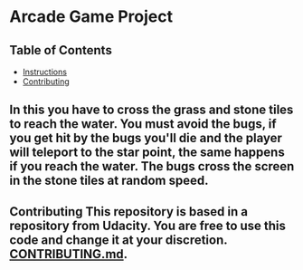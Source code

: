 # Arcade Game Project

## Table of Contents

* [Instructions](#instructions)
* [Contributing](#contributing)

## In this you have to cross the grass and stone tiles to reach the water. You must avoid the bugs, if you get hit by the bugs you'll die and the player will teleport to the star point, the same happens if you reach the water. The bugs cross the screen in the stone tiles at random speed.

## Contributing This repository is based in a repository from Udacity. You are free to use this code and change it at your discretion. [CONTRIBUTING.md](CONTRIBUTING.md).